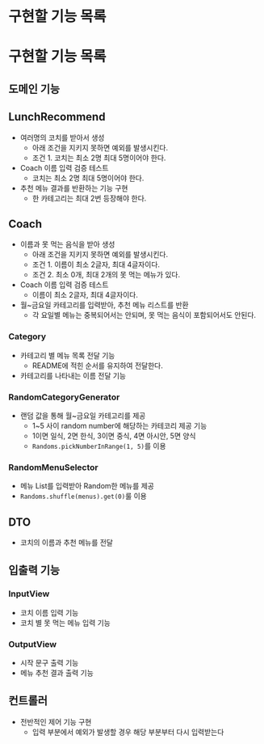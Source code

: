 # 구현할 기능 목록

# 구현할 기능 목록

## 도메인 기능

## LunchRecommend
- 여러명의 코치를 받아서 생성
  - 아래 조건을 지키지 못하면 예외를 발생시킨다.
  - 조건 1. 코치는 최소 2명 최대 5명이어야 한다.
- Coach 이름 입력 검증 테스트
  - 코치는 최소 2명 최대 5명이어야 한다.
- 추천 메뉴 결과를 반환하는 기능 구현
  - 한 카테고리는 최대 2번 등장해야 한다.

## Coach
- 이름과 못 먹는 음식을 받아 생성
  - 아래 조건을 지키지 못하면 예외를 발생시킨다.
  - 조건 1. 이름이 최소 2글자, 최대 4글자이다.
  - 조건 2. 최소 0개, 최대 2개의 못 먹는 메뉴가 있다.
- Coach 이름 입력 검증 테스트
  - 이름이 최소 2글자, 최대 4글자이다.
- 월~금요일 카테고리를 입력받아, 추천 메뉴 리스트를 반환
  - 각 요일별 메뉴는 중복되어서는 안되며, 못 먹는 음식이 포함되어서도 안된다.

### Category
- 카테고리 별 메뉴 목록 전달 기능
  - README에 적힌 순서를 유지하여 전달한다.
- 카테고리를 나타내는 이름 전달 기능

### RandomCategoryGenerator
- 랜덤 값을 통해 월~금요일 카테고리를 제공
  - 1~5 사이 random number에 해당하는 카테코리 제공 기능
  - 1이면 일식, 2면 한식, 3이면 중식, 4면 아시안, 5면 양식
  - `Randoms.pickNumberInRange(1, 5)`를 이용

### RandomMenuSelector
- 메뉴 List를 입력받아 Random한 메뉴를 제공
- `Randoms.shuffle(menus).get(0)`룰 이용

## DTO

- 코치의 이름과 추천 메뉴를 전달

## 입출력 기능

### InputView
- 코치 이름 입력 기능
- 코치 별 못 먹는 메뉴 입력 기능 

### OutputView
- 시작 문구 출력 기능
- 메뉴 추천 결과 출력 기능

## 컨트롤러

- 전반적인 제어 기능 구현
  - 입력 부분에서 예외가 발생할 경우 해당 부분부터 다시 입력받는다